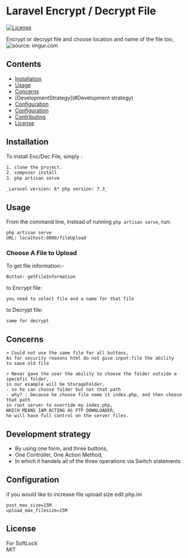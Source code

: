 # Laravel Encrypt / Decrypt File
[![License](https://img.shields.io/packagist/l/ajthinking/tinx.svg)](https://packagist.org/packages/ajthinking/tinx)


Encrypt or decrypt file and choose location and name of the file too,
<img src="https://i.ibb.co/BP5LftM/task.png" title="source: imgur.com" />

## Contents

- [Installation](#installation)
- [Usage](#usage)
- [Concerns](#concerns)
- [DevelopmentStrategy](#Development strategy)
- [Configuration](#configuration)
- [Configuration](#configuration)
- [Contributing](#contributing)
- [License](#license)
  
## Installation

To install Enc/Dec File, simply :


```bash
1. clone the project.
2. composer install
3. php artisan serve
```

`_Laravel version: 6*
php version: 7.3_`

## Usage

From the command line, instead of running `php artisan serve`, run:

```
php artisan serve
URL: localhost:8000/fileUpload
```

### Choose A File to Upload

To get file information:-

```
Button: getFileInformation
```

to Encrypt file:

```
you need to select file and a name for that file
```
to Decrypt file:

```
same for decrypt
```

## Concerns

```
> Could not use the same file for all buttons, 
As for security reasons html do not give input:file the ability 
to save old file

> Never gave the user the ability to choose the folder outside a specefic folder,
in our example will be StorageFolder, 
- so he can choose folder but not that path
- why? : because he choose file name it index.php, and then choose that path
in root server to override my index.php, 
WHICH MEANS IAM ACTING AS FTP DOWNLOADER,
he will have full control on the server files.

```

## Development strategy

- By using one form, and three buttons,
- One Controller, One Action Method,
- In which it handels all of the three operations via Switch statements

## Configuration
if you would like to increase file upload size
edit php.ini
```
post_max_size=15M
upload_max_filesize=15M
```



## License
For SoftLock <br>
MIT
